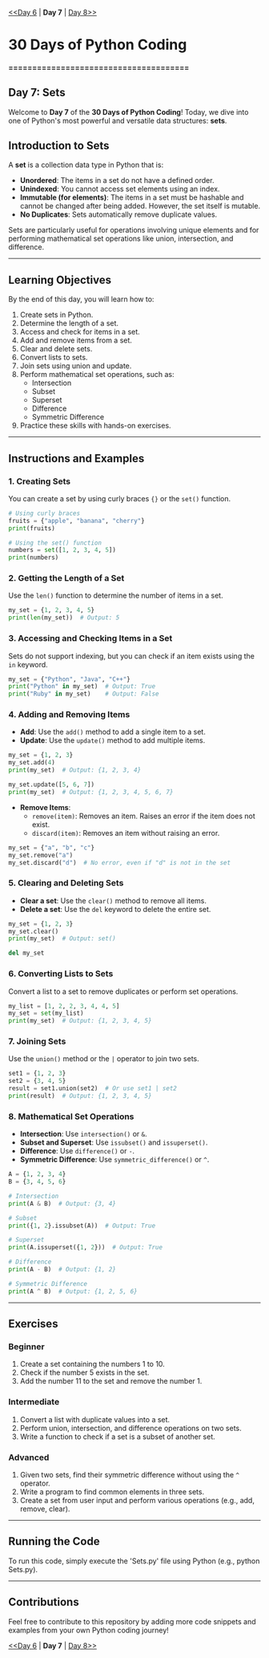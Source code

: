[<<Day 6](../Day_6/) | **Day 7** | [Day 8>>](../Day_8/)

# 30 Days of Python Coding

#### ======================================

## Day 7: Sets

Welcome to **Day 7** of the **30 Days of Python Coding**! Today, we dive into one of Python's most powerful and versatile data structures: **sets**.

## Introduction to Sets

A **set** is a collection data type in Python that is:

- **Unordered**: The items in a set do not have a defined order.
- **Unindexed**: You cannot access set elements using an index.
- **Immutable (for elements)**: The items in a set must be hashable and cannot be changed after being added. However, the set itself is mutable.
- **No Duplicates**: Sets automatically remove duplicate values.

Sets are particularly useful for operations involving unique elements and for performing mathematical set operations like union, intersection, and difference.

---

## Learning Objectives

By the end of this day, you will learn how to:

1. Create sets in Python.
2. Determine the length of a set.
3. Access and check for items in a set.
4. Add and remove items from a set.
5. Clear and delete sets.
6. Convert lists to sets.
7. Join sets using union and update.
8. Perform mathematical set operations, such as:
   - Intersection
   - Subset
   - Superset
   - Difference
   - Symmetric Difference
9. Practice these skills with hands-on exercises.

---

## Instructions and Examples

### 1. Creating Sets

You can create a set by using curly braces `{}` or the `set()` function.

```python
# Using curly braces
fruits = {"apple", "banana", "cherry"}
print(fruits)

# Using the set() function
numbers = set([1, 2, 3, 4, 5])
print(numbers)
```

### 2. Getting the Length of a Set

Use the `len()` function to determine the number of items in a set.

```python
my_set = {1, 2, 3, 4, 5}
print(len(my_set))  # Output: 5
```

### 3. Accessing and Checking Items in a Set

Sets do not support indexing, but you can check if an item exists using the `in` keyword.

```python
my_set = {"Python", "Java", "C++"}
print("Python" in my_set)  # Output: True
print("Ruby" in my_set)    # Output: False
```

### 4. Adding and Removing Items

- **Add**: Use the `add()` method to add a single item to a set.
- **Update**: Use the `update()` method to add multiple items.

```python
my_set = {1, 2, 3}
my_set.add(4)
print(my_set)  # Output: {1, 2, 3, 4}

my_set.update([5, 6, 7])
print(my_set)  # Output: {1, 2, 3, 4, 5, 6, 7}
```

- **Remove Items**:
  - `remove(item)`: Removes an item. Raises an error if the item does not exist.
  - `discard(item)`: Removes an item without raising an error.

```python
my_set = {"a", "b", "c"}
my_set.remove("a")
my_set.discard("d")  # No error, even if "d" is not in the set
```

### 5. Clearing and Deleting Sets

- **Clear a set**: Use the `clear()` method to remove all items.
- **Delete a set**: Use the `del` keyword to delete the entire set.

```python
my_set = {1, 2, 3}
my_set.clear()
print(my_set)  # Output: set()

del my_set
```

### 6. Converting Lists to Sets

Convert a list to a set to remove duplicates or perform set operations.

```python
my_list = [1, 2, 2, 3, 4, 4, 5]
my_set = set(my_list)
print(my_set)  # Output: {1, 2, 3, 4, 5}
```

### 7. Joining Sets

Use the `union()` method or the `|` operator to join two sets.

```python
set1 = {1, 2, 3}
set2 = {3, 4, 5}
result = set1.union(set2)  # Or use set1 | set2
print(result)  # Output: {1, 2, 3, 4, 5}
```

### 8. Mathematical Set Operations

- **Intersection**: Use `intersection()` or `&`.
- **Subset and Superset**: Use `issubset()` and `issuperset()`.
- **Difference**: Use `difference()` or `-`.
- **Symmetric Difference**: Use `symmetric_difference()` or `^`.

```python
A = {1, 2, 3, 4}
B = {3, 4, 5, 6}

# Intersection
print(A & B)  # Output: {3, 4}

# Subset
print({1, 2}.issubset(A))  # Output: True

# Superset
print(A.issuperset({1, 2}))  # Output: True

# Difference
print(A - B)  # Output: {1, 2}

# Symmetric Difference
print(A ^ B)  # Output: {1, 2, 5, 6}
```

---

## Exercises

### Beginner

1. Create a set containing the numbers 1 to 10.
2. Check if the number 5 exists in the set.
3. Add the number 11 to the set and remove the number 1.

### Intermediate

1. Convert a list with duplicate values into a set.
2. Perform union, intersection, and difference operations on two sets.
3. Write a function to check if a set is a subset of another set.

### Advanced

1. Given two sets, find their symmetric difference without using the `^` operator.
2. Write a program to find common elements in three sets.
3. Create a set from user input and perform various operations (e.g., add, remove, clear).

---

## Running the Code

To run this code, simply execute the 'Sets.py' file using Python (e.g., python Sets.py).

---

## Contributions

Feel free to contribute to this repository by adding more code snippets and examples from your own Python coding journey!

[<<Day 6](../Day_6/) | **Day 7** | [Day 8>>](../Day_8/)